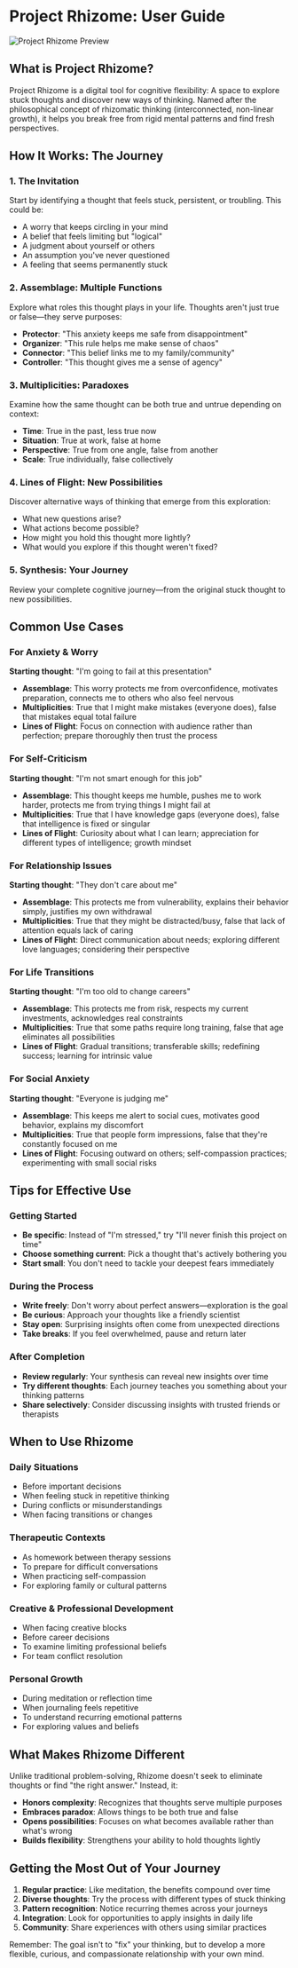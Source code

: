 # Project Rhizome: User Guide

![Project Rhizome Preview](https://i.imgur.com/1qevIZh.png)
## What is Project Rhizome?

Project Rhizome is a digital tool for cognitive flexibility: 
A space to explore stuck thoughts and discover new ways of thinking. Named after the philosophical concept of rhizomatic thinking (interconnected, non-linear growth), it helps you break free from rigid mental patterns and find fresh perspectives.

## How It Works: The Journey

### 1. The Invitation
Start by identifying a thought that feels stuck, persistent, or troubling. This could be:
- A worry that keeps circling in your mind
- A belief that feels limiting but "logical"
- A judgment about yourself or others
- An assumption you've never questioned
- A feeling that seems permanently stuck

### 2. Assemblage: Multiple Functions
Explore what roles this thought plays in your life. Thoughts aren't just true or false—they serve purposes:
- **Protector**: "This anxiety keeps me safe from disappointment"
- **Organizer**: "This rule helps me make sense of chaos"
- **Connector**: "This belief links me to my family/community"
- **Controller**: "This thought gives me a sense of agency"

### 3. Multiplicities: Paradoxes
Examine how the same thought can be both true and untrue depending on context:
- **Time**: True in the past, less true now
- **Situation**: True at work, false at home
- **Perspective**: True from one angle, false from another
- **Scale**: True individually, false collectively

### 4. Lines of Flight: New Possibilities
Discover alternative ways of thinking that emerge from this exploration:
- What new questions arise?
- What actions become possible?
- How might you hold this thought more lightly?
- What would you explore if this thought weren't fixed?

### 5. Synthesis: Your Journey
Review your complete cognitive journey—from the original stuck thought to new possibilities.

## Common Use Cases

### For Anxiety & Worry
**Starting thought**: "I'm going to fail at this presentation"
- **Assemblage**: This worry protects me from overconfidence, motivates preparation, connects me to others who also feel nervous
- **Multiplicities**: True that I might make mistakes (everyone does), false that mistakes equal total failure
- **Lines of Flight**: Focus on connection with audience rather than perfection; prepare thoroughly then trust the process

### For Self-Criticism
**Starting thought**: "I'm not smart enough for this job"
- **Assemblage**: This thought keeps me humble, pushes me to work harder, protects me from trying things I might fail at
- **Multiplicities**: True that I have knowledge gaps (everyone does), false that intelligence is fixed or singular
- **Lines of Flight**: Curiosity about what I can learn; appreciation for different types of intelligence; growth mindset

### For Relationship Issues
**Starting thought**: "They don't care about me"
- **Assemblage**: This protects me from vulnerability, explains their behavior simply, justifies my own withdrawal
- **Multiplicities**: True that they might be distracted/busy, false that lack of attention equals lack of caring
- **Lines of Flight**: Direct communication about needs; exploring different love languages; considering their perspective

### For Life Transitions
**Starting thought**: "I'm too old to change careers"
- **Assemblage**: This protects me from risk, respects my current investments, acknowledges real constraints
- **Multiplicities**: True that some paths require long training, false that age eliminates all possibilities
- **Lines of Flight**: Gradual transitions; transferable skills; redefining success; learning for intrinsic value

### For Social Anxiety
**Starting thought**: "Everyone is judging me"
- **Assemblage**: This keeps me alert to social cues, motivates good behavior, explains my discomfort
- **Multiplicities**: True that people form impressions, false that they're constantly focused on me
- **Lines of Flight**: Focusing outward on others; self-compassion practices; experimenting with small social risks

## Tips for Effective Use

### Getting Started
- **Be specific**: Instead of "I'm stressed," try "I'll never finish this project on time"
- **Choose something current**: Pick a thought that's actively bothering you
- **Start small**: You don't need to tackle your deepest fears immediately

### During the Process
- **Write freely**: Don't worry about perfect answers—exploration is the goal
- **Be curious**: Approach your thoughts like a friendly scientist
- **Stay open**: Surprising insights often come from unexpected directions
- **Take breaks**: If you feel overwhelmed, pause and return later

### After Completion
- **Review regularly**: Your synthesis can reveal new insights over time
- **Try different thoughts**: Each journey teaches you something about your thinking patterns
- **Share selectively**: Consider discussing insights with trusted friends or therapists

## When to Use Rhizome

### Daily Situations
- Before important decisions
- When feeling stuck in repetitive thinking
- During conflicts or misunderstandings
- When facing transitions or changes

### Therapeutic Contexts
- As homework between therapy sessions
- To prepare for difficult conversations
- When practicing self-compassion
- For exploring family or cultural patterns

### Creative & Professional Development
- When facing creative blocks
- Before career decisions
- To examine limiting professional beliefs
- For team conflict resolution

### Personal Growth
- During meditation or reflection time
- When journaling feels repetitive
- To understand recurring emotional patterns
- For exploring values and beliefs

## What Makes Rhizome Different

Unlike traditional problem-solving, Rhizome doesn't seek to eliminate thoughts or find "the right answer." Instead, it:
- **Honors complexity**: Recognizes that thoughts serve multiple purposes
- **Embraces paradox**: Allows things to be both true and false
- **Opens possibilities**: Focuses on what becomes available rather than what's wrong
- **Builds flexibility**: Strengthens your ability to hold thoughts lightly

## Getting the Most Out of Your Journey

1. **Regular practice**: Like meditation, the benefits compound over time
2. **Diverse thoughts**: Try the process with different types of stuck thinking
3. **Pattern recognition**: Notice recurring themes across your journeys
4. **Integration**: Look for opportunities to apply insights in daily life
5. **Community**: Share experiences with others using similar practices

Remember: The goal isn't to "fix" your thinking, but to develop a more flexible, curious, and compassionate relationship with your own mind.

